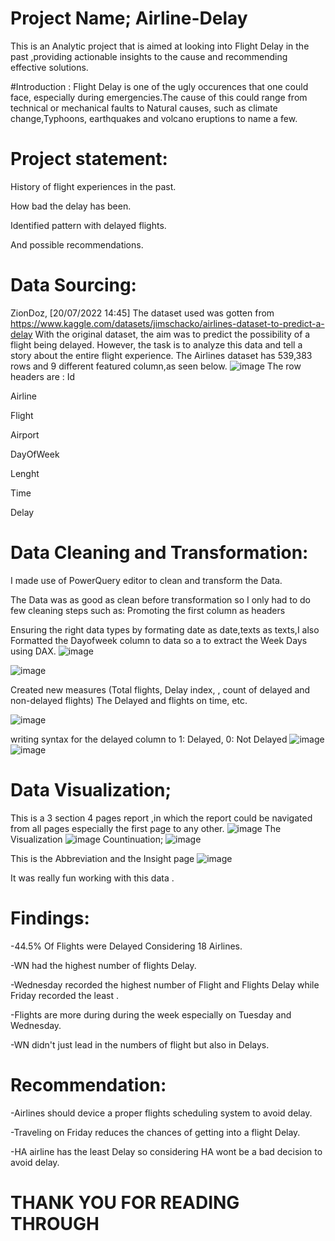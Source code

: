 # Project Name; Airline-Delay
This is an Analytic project that is aimed at looking into Flight Delay in the past ,providing actionable insights to the cause and recommending effective solutions.

#Introduction :
Flight Delay is one of the ugly occurences that one could face, especially during emergencies.The cause of this could range from technical or mechanical faults to Natural causes, such as climate change,Typhoons, earthquakes and volcano eruptions to name a few.
# Project statement:
History of flight experiences in the past.

How bad the delay has been.

Identified pattern with delayed flights.

And possible recommendations.

 # Data Sourcing: 
 ZionDoz, [20/07/2022 14:45]
The dataset used was gotten from
https://www.kaggle.com/datasets/jimschacko/airlines-dataset-to-predict-a-delay
With the original dataset, the aim was to predict the possibility of a flight being delayed.
However, the task is to analyze this data and tell a story about the entire flight experience.
The Airlines dataset has 539,383 rows and 9 different featured column,as seen below.
![image](https://user-images.githubusercontent.com/106164032/179999111-6edf17e5-4807-45a6-b8f0-94be749a4150.png)
The row headers are :
Id

Airline

Flight

Airport 

DayOfWeek

Lenght

Time

Delay

# Data Cleaning and Transformation:
I made use of PowerQuery editor to clean and transform the Data.

The Data  was as good as clean before transformation so I only had to do few cleaning steps such as:
Promoting the first column as headers

Ensuring the right data types by formating date as date,texts as texts,I also Formatted the Dayofweek column to data so a to extract the Week Days using DAX.
![image](https://user-images.githubusercontent.com/106164032/180005960-e10c0682-6374-4d76-8fa6-4c398da8f52c.png)


![image](https://user-images.githubusercontent.com/106164032/180005159-6f272be7-f1c0-4f79-bb9e-b69c65dc3db0.png)

Created new measures (Total flights, Delay index, , count of delayed and non-delayed flights) The Delayed and flights on time, etc.

![image](https://user-images.githubusercontent.com/106164032/180004918-045f729d-8637-48e8-b6a5-466f59c42dd7.png)

writing syntax for the delayed column to 1: Delayed, 0: Not Delayed
![image](https://user-images.githubusercontent.com/106164032/180005655-d66adaef-8f7f-4286-8c6c-a6b18eeeb41d.png)
![image](https://user-images.githubusercontent.com/106164032/180005756-9c58a033-2cb3-4ab9-be78-d0038f875689.png)


# Data Visualization;
This is a 3 section 4 pages report ,in which the report could be navigated from all pages especially the first page to any other.
![image](https://user-images.githubusercontent.com/106164032/180007705-8ee7d540-bddf-4ee8-9680-6a065671ce2c.png)
The Visualization 
![image](https://user-images.githubusercontent.com/106164032/180007951-236d4a7e-8a8d-485c-b83b-0a6e9af9d258.png)
Countinuation;
![image](https://user-images.githubusercontent.com/106164032/180010972-8d2fc59e-ca21-4224-adb8-96515a4e9ba5.png)


This is the Abbreviation and the Insight page 
![image](https://user-images.githubusercontent.com/106164032/180011137-d823cc34-e6dd-482a-aca9-44e21aca7056.png)


It was really fun working with this data .

 # Findings: 
 
 -44.5%  Of Flights were Delayed Considering 18 Airlines.

-WN had the highest number of flights Delay.

-Wednesday recorded the highest number of Flight and Flights Delay while Friday recorded the least .

-Flights are more during during the week especially on Tuesday and Wednesday.

-WN didn't just lead in the numbers of flight but also in Delays.

# Recommendation:

-Airlines should device a proper flights scheduling system to avoid delay.

-Traveling on Friday reduces the chances of getting into a flight Delay.

-HA airline has the least Delay so considering HA wont be a bad decision to avoid delay.

# THANK YOU FOR READING THROUGH
